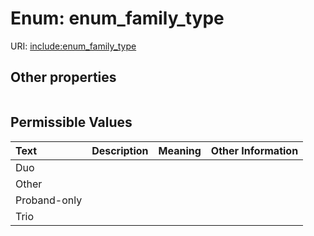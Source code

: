 
# Enum: enum_family_type




URI: [include:enum_family_type](https://w3id.org/include/enum_family_type)


## Other properties

|  |  |  |
| --- | --- | --- |

## Permissible Values

| Text | Description | Meaning | Other Information |
| :--- | :---: | :---: | ---: |
| Duo |  |  |  |
| Other |  |  |  |
| Proband-only |  |  |  |
| Trio |  |  |  |

